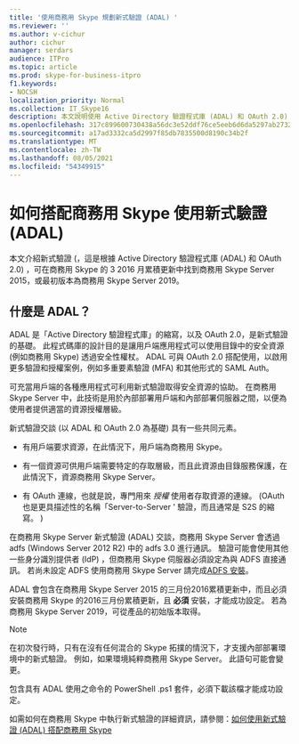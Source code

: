 ```yaml
---
title: '使用商務用 Skype 規劃新式驗證 (ADAL) '
ms.reviewer: ''
ms.author: v-cichur
author: cichur
manager: serdars
audience: ITPro
ms.topic: article
ms.prod: skype-for-business-itpro
f1.keywords:
- NOCSH
localization_priority: Normal
ms.collection: IT_Skype16
description: 本文說明使用 Active Directory 驗證程式庫 (ADAL) 和 OAuth 2.0) 的新式驗證 (。
ms.openlocfilehash: 317c899600730438a56dc3e52ddf76ce5eeb6d6da5297ab2732166ceb9880074
ms.sourcegitcommit: a17ad3332ca5d2997f85db7835500d8190c34b2f
ms.translationtype: MT
ms.contentlocale: zh-TW
ms.lasthandoff: 08/05/2021
ms.locfileid: "54349915"
---
```

# <a name="how-to-use-modern-authentication-adal-with-skype-for-business"></a>如何搭配商務用 Skype 使用新式驗證 (ADAL) 
 
本文介紹新式驗證 (，這是根據 Active Directory 驗證程式庫 (ADAL) 和 OAuth 2.0) ，可在商務用 Skype 的 3 2016 月累積更新中找到商務用 Skype Server 2015，或最初版本為商務用 Skype Server 2019。
  
## <a name="what-is-adal"></a>什麼是 ADAL？

ADAL 是「Active Directory 驗證程式庫」的縮寫，以及 OAuth 2.0，是新式驗證的基礎。 此程式碼庫的設計目的是讓用戶端應用程式可以使用目錄中的安全資源 (例如商務用 Skype) 透過安全性權杖。 ADAL 可與 OAuth 2.0 搭配使用，以啟用更多驗證和授權案例，例如多重要素驗證 (MFA) 和其他形式的 SAML Auth。
  
可充當用戶端的各種應用程式可利用新式驗證取得安全資源的協助。 在商務用 Skype Server 中，此技術是用於內部部署用戶端和內部部署伺服器之間，以便為使用者提供適當的資源授權層級。
  
新式驗證交談 (以 ADAL 和 OAuth 2.0 為基礎) 具有一些共同元素。
  
- 有用戶端要求資源，在此情況下，用戶端為商務用 Skype。
    
- 有一個資源可供用戶端需要特定的存取層級，而且此資源由目錄服務保護，在此情況下，資源商務用 Skype Server。
    
- 有 OAuth 連線，也就是說，專門用來  *授權*  使用者存取資源的連線。  (OAuth 也是更具描述性的名稱「Server-to-Server ' 驗證，而且通常是 S2S 的縮寫。 ) 
    
在商務用 Skype Server 新式驗證 (ADAL) 交談，商務用 Skype Server 會透過 adfs (Windows Server 2012 R2) 中的 adfs 3.0 進行通訊。 驗證可能會使用其他一些身分識別提供者 (IdP) ，但商務用 Skype 伺服器必須設定為與 ADFS 直接通訊。 若尚未設定 ADFS 使用商務用 Skype Server 請完成[ADFS 安裝](/previous-versions/windows/it-pro/windows-server-2008-R2-and-2008/dd727938(v=ws.10))。
  
ADAL 會包含在商務用 Skype Server 2015 的三月份2016累積更新中，而且必須安裝商務用 Skype 的2016三月份累積更新，且 **必須** 安裝，才能成功設定。 若為商務用 Skype Server 2019，可從產品的初始版本取得。
  
> [!NOTE]
> 在初次發行時，只有在沒有任何混合的 Skype 拓撲的情況下，才支援內部部署環境中的新式驗證。 例如，如果環境純粹商務用 Skype Server。 此語句可能會變更。 
  
包含具有 ADAL 使用之命令的 PowerShell .ps1 套件，必須下載該檔才能成功設定。

如需如何在商務用 Skype 中執行新式驗證的詳細資訊，請參閱：[如何使用新式驗證 (ADAL) 搭配商務用 Skype](/microsoft-365/enterprise/hybrid-modern-auth-overview)